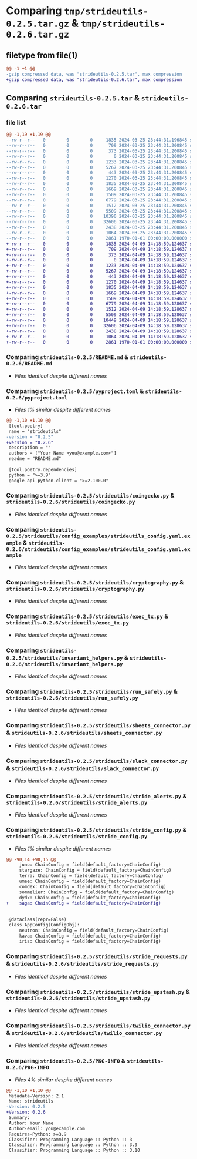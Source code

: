 # Comparing `tmp/strideutils-0.2.5.tar.gz` & `tmp/strideutils-0.2.6.tar.gz`

## filetype from file(1)

```diff
@@ -1 +1 @@
-gzip compressed data, was "strideutils-0.2.5.tar", max compression
+gzip compressed data, was "strideutils-0.2.6.tar", max compression
```

## Comparing `strideutils-0.2.5.tar` & `strideutils-0.2.6.tar`

### file list

```diff
@@ -1,19 +1,19 @@
--rw-r--r--   0        0        0     1835 2024-03-25 23:44:31.196845 strideutils-0.2.5/README.md
--rw-r--r--   0        0        0      709 2024-03-25 23:44:31.200845 strideutils-0.2.5/pyproject.toml
--rw-r--r--   0        0        0      373 2024-03-25 23:44:31.200845 strideutils-0.2.5/strideutils/Makefile
--rw-r--r--   0        0        0        0 2024-03-25 23:44:31.200845 strideutils-0.2.5/strideutils/__init__.py
--rw-r--r--   0        0        0     1233 2024-03-25 23:44:31.200845 strideutils-0.2.5/strideutils/coingecko.py
--rw-r--r--   0        0        0     5267 2024-03-25 23:44:31.200845 strideutils-0.2.5/strideutils/config_examples/strideutils_config.yaml.example
--rw-r--r--   0        0        0      443 2024-03-25 23:44:31.200845 strideutils-0.2.5/strideutils/config_examples/strideutils_secrets.yaml.example
--rw-r--r--   0        0        0     1270 2024-03-25 23:44:31.200845 strideutils-0.2.5/strideutils/cryptography.py
--rw-r--r--   0        0        0     1835 2024-03-25 23:44:31.200845 strideutils-0.2.5/strideutils/exec_tx.py
--rw-r--r--   0        0        0     1669 2024-03-25 23:44:31.200845 strideutils-0.2.5/strideutils/invariant_helpers.py
--rw-r--r--   0        0        0     1509 2024-03-25 23:44:31.200845 strideutils-0.2.5/strideutils/run_safely.py
--rw-r--r--   0        0        0     6779 2024-03-25 23:44:31.200845 strideutils-0.2.5/strideutils/sheets_connector.py
--rw-r--r--   0        0        0     1512 2024-03-25 23:44:31.200845 strideutils-0.2.5/strideutils/slack_connector.py
--rw-r--r--   0        0        0     5509 2024-03-25 23:44:31.200845 strideutils-0.2.5/strideutils/stride_alerts.py
--rw-r--r--   0        0        0    10390 2024-03-25 23:44:31.200845 strideutils-0.2.5/strideutils/stride_config.py
--rw-r--r--   0        0        0    32606 2024-03-25 23:44:31.200845 strideutils-0.2.5/strideutils/stride_requests.py
--rw-r--r--   0        0        0     2438 2024-03-25 23:44:31.200845 strideutils-0.2.5/strideutils/stride_upstash.py
--rw-r--r--   0        0        0     1064 2024-03-25 23:44:31.200845 strideutils-0.2.5/strideutils/twilio_connector.py
--rw-r--r--   0        0        0     2861 1970-01-01 00:00:00.000000 strideutils-0.2.5/PKG-INFO
+-rw-r--r--   0        0        0     1835 2024-04-09 14:18:59.124637 strideutils-0.2.6/README.md
+-rw-r--r--   0        0        0      709 2024-04-09 14:18:59.124637 strideutils-0.2.6/pyproject.toml
+-rw-r--r--   0        0        0      373 2024-04-09 14:18:59.124637 strideutils-0.2.6/strideutils/Makefile
+-rw-r--r--   0        0        0        0 2024-04-09 14:18:59.124637 strideutils-0.2.6/strideutils/__init__.py
+-rw-r--r--   0        0        0     1233 2024-04-09 14:18:59.124637 strideutils-0.2.6/strideutils/coingecko.py
+-rw-r--r--   0        0        0     5267 2024-04-09 14:18:59.124637 strideutils-0.2.6/strideutils/config_examples/strideutils_config.yaml.example
+-rw-r--r--   0        0        0      443 2024-04-09 14:18:59.124637 strideutils-0.2.6/strideutils/config_examples/strideutils_secrets.yaml.example
+-rw-r--r--   0        0        0     1270 2024-04-09 14:18:59.124637 strideutils-0.2.6/strideutils/cryptography.py
+-rw-r--r--   0        0        0     1835 2024-04-09 14:18:59.124637 strideutils-0.2.6/strideutils/exec_tx.py
+-rw-r--r--   0        0        0     1669 2024-04-09 14:18:59.124637 strideutils-0.2.6/strideutils/invariant_helpers.py
+-rw-r--r--   0        0        0     1509 2024-04-09 14:18:59.124637 strideutils-0.2.6/strideutils/run_safely.py
+-rw-r--r--   0        0        0     6779 2024-04-09 14:18:59.128637 strideutils-0.2.6/strideutils/sheets_connector.py
+-rw-r--r--   0        0        0     1512 2024-04-09 14:18:59.128637 strideutils-0.2.6/strideutils/slack_connector.py
+-rw-r--r--   0        0        0     5509 2024-04-09 14:18:59.128637 strideutils-0.2.6/strideutils/stride_alerts.py
+-rw-r--r--   0        0        0    10449 2024-04-09 14:18:59.128637 strideutils-0.2.6/strideutils/stride_config.py
+-rw-r--r--   0        0        0    32606 2024-04-09 14:18:59.128637 strideutils-0.2.6/strideutils/stride_requests.py
+-rw-r--r--   0        0        0     2438 2024-04-09 14:18:59.128637 strideutils-0.2.6/strideutils/stride_upstash.py
+-rw-r--r--   0        0        0     1064 2024-04-09 14:18:59.128637 strideutils-0.2.6/strideutils/twilio_connector.py
+-rw-r--r--   0        0        0     2861 1970-01-01 00:00:00.000000 strideutils-0.2.6/PKG-INFO
```

### Comparing `strideutils-0.2.5/README.md` & `strideutils-0.2.6/README.md`

 * *Files identical despite different names*

### Comparing `strideutils-0.2.5/pyproject.toml` & `strideutils-0.2.6/pyproject.toml`

 * *Files 1% similar despite different names*

```diff
@@ -1,10 +1,10 @@
 [tool.poetry]
 name = "strideutils"
-version = "0.2.5"
+version = "0.2.6"
 description = ""
 authors = ["Your Name <you@example.com>"]
 readme = "README.md"
 
 [tool.poetry.dependencies]
 python = ">=3.9"
 google-api-python-client = ">=2.100.0"
```

### Comparing `strideutils-0.2.5/strideutils/coingecko.py` & `strideutils-0.2.6/strideutils/coingecko.py`

 * *Files identical despite different names*

### Comparing `strideutils-0.2.5/strideutils/config_examples/strideutils_config.yaml.example` & `strideutils-0.2.6/strideutils/config_examples/strideutils_config.yaml.example`

 * *Files identical despite different names*

### Comparing `strideutils-0.2.5/strideutils/cryptography.py` & `strideutils-0.2.6/strideutils/cryptography.py`

 * *Files identical despite different names*

### Comparing `strideutils-0.2.5/strideutils/exec_tx.py` & `strideutils-0.2.6/strideutils/exec_tx.py`

 * *Files identical despite different names*

### Comparing `strideutils-0.2.5/strideutils/invariant_helpers.py` & `strideutils-0.2.6/strideutils/invariant_helpers.py`

 * *Files identical despite different names*

### Comparing `strideutils-0.2.5/strideutils/run_safely.py` & `strideutils-0.2.6/strideutils/run_safely.py`

 * *Files identical despite different names*

### Comparing `strideutils-0.2.5/strideutils/sheets_connector.py` & `strideutils-0.2.6/strideutils/sheets_connector.py`

 * *Files identical despite different names*

### Comparing `strideutils-0.2.5/strideutils/slack_connector.py` & `strideutils-0.2.6/strideutils/slack_connector.py`

 * *Files identical despite different names*

### Comparing `strideutils-0.2.5/strideutils/stride_alerts.py` & `strideutils-0.2.6/strideutils/stride_alerts.py`

 * *Files identical despite different names*

### Comparing `strideutils-0.2.5/strideutils/stride_config.py` & `strideutils-0.2.6/strideutils/stride_config.py`

 * *Files 1% similar despite different names*

```diff
@@ -90,14 +90,15 @@
     juno: ChainConfig = field(default_factory=ChainConfig)
     stargaze: ChainConfig = field(default_factory=ChainConfig)
     terra: ChainConfig = field(default_factory=ChainConfig)
     umee: ChainConfig = field(default_factory=ChainConfig)
     comdex: ChainConfig = field(default_factory=ChainConfig)
     sommelier: ChainConfig = field(default_factory=ChainConfig)
     dydx: ChainConfig = field(default_factory=ChainConfig)
+    saga: ChainConfig = field(default_factory=ChainConfig)
 
 
 @dataclass(repr=False)
 class AppConfig(ConfigObj):
     neutron: ChainConfig = field(default_factory=ChainConfig)
     kava: ChainConfig = field(default_factory=ChainConfig)
     iris: ChainConfig = field(default_factory=ChainConfig)
```

### Comparing `strideutils-0.2.5/strideutils/stride_requests.py` & `strideutils-0.2.6/strideutils/stride_requests.py`

 * *Files identical despite different names*

### Comparing `strideutils-0.2.5/strideutils/stride_upstash.py` & `strideutils-0.2.6/strideutils/stride_upstash.py`

 * *Files identical despite different names*

### Comparing `strideutils-0.2.5/strideutils/twilio_connector.py` & `strideutils-0.2.6/strideutils/twilio_connector.py`

 * *Files identical despite different names*

### Comparing `strideutils-0.2.5/PKG-INFO` & `strideutils-0.2.6/PKG-INFO`

 * *Files 4% similar despite different names*

```diff
@@ -1,10 +1,10 @@
 Metadata-Version: 2.1
 Name: strideutils
-Version: 0.2.5
+Version: 0.2.6
 Summary: 
 Author: Your Name
 Author-email: you@example.com
 Requires-Python: >=3.9
 Classifier: Programming Language :: Python :: 3
 Classifier: Programming Language :: Python :: 3.9
 Classifier: Programming Language :: Python :: 3.10
```

